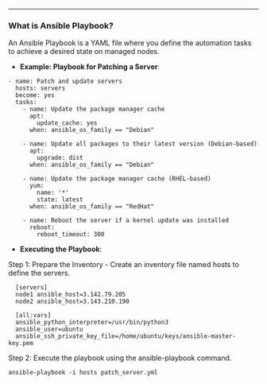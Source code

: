 ---
### What is Ansible Playbook?
An Ansible Playbook is a YAML file where you define the automation tasks to achieve a desired state on managed nodes. 

- **Example: Playbook for Patching a Server**:

```
- name: Patch and update servers
  hosts: servers
  become: yes
  tasks:
    - name: Update the package manager cache
      apt:
        update_cache: yes
      when: ansible_os_family == "Debian"

    - name: Update all packages to their latest version (Debian-based)
      apt:
        upgrade: dist
      when: ansible_os_family == "Debian"

    - name: Update the package manager cache (RHEL-based)
      yum:
        name: '*'
        state: latest
      when: ansible_os_family == "RedHat"

    - name: Reboot the server if a kernel update was installed
      reboot:
        reboot_timeout: 300
```

- **Executing the Playbook**:

Step 1: Prepare the Inventory - Create an inventory file named hosts to define the servers.

```
  [servers]
  node1 ansible_host=3.142.79.205
  node2 ansible_host=3.143.210.190

  [all:vars]
  ansible_python_interpreter=/usr/bin/python3
  ansible_user=ubuntu
  ansible_ssh_private_key_file=/home/ubuntu/keys/ansible-master-key.pem

```

Step 2: Execute the playbook using the ansible-playbook command.

```
ansible-playbook -i hosts patch_server.yml
```

